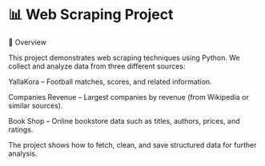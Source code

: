 # 📊 Web Scraping Project
📝 Overview

This project demonstrates web scraping techniques using Python.
We collect and analyze data from three different sources:

YallaKora – Football matches, scores, and related information.

Companies Revenue – Largest companies by revenue (from Wikipedia or similar sources).

Book Shop – Online bookstore data such as titles, authors, prices, and ratings.

The project shows how to fetch, clean, and save structured data for further analysis.
